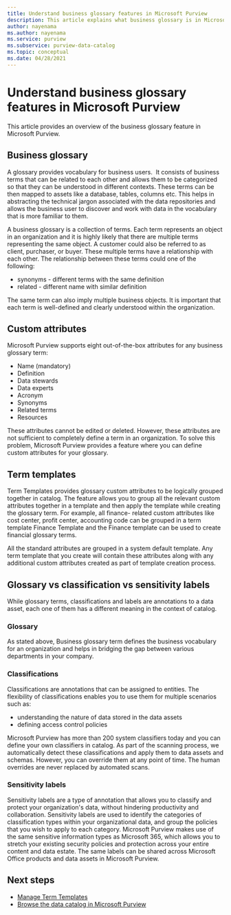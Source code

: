 ```yaml
---
title: Understand business glossary features in Microsoft Purview
description: This article explains what business glossary is in Microsoft Purview.
author: nayenama
ms.author: nayenama
ms.service: purview
ms.subservice: purview-data-catalog
ms.topic: conceptual
ms.date: 04/28/2021
---
```


# Understand business glossary features in Microsoft Purview

This article provides an overview of the business glossary feature in Microsoft Purview. 

## Business glossary

A glossary provides vocabulary for business users.  It consists of business terms that can be related to each other and allows them to be categorized so that they can be understood in different contexts. These terms can be then mapped to assets like a database, tables, columns etc. This helps in abstracting the technical jargon associated with the data repositories and allows the business user to discover and work with data in the vocabulary that is more familiar to them.

A business glossary is a collection of terms. Each term represents an object in an organization and it is highly likely that there are multiple terms representing the same object. A customer could also be referred to as client, purchaser, or buyer. These multiple terms have a relationship with each other. The relationship between these terms could one of the following:

- synonyms - different terms with the same definition
- related - different name with similar definition

The same term can also imply multiple business objects. It is important that each term is well-defined and clearly understood within the organization.

## Custom attributes

Microsoft Purview supports eight out-of-the-box attributes for any business glossary term:
- Name (mandatory)
- Definition
- Data stewards
- Data experts
- Acronym
- Synonyms
- Related terms
- Resources

These attributes cannot be edited or deleted. However, these attributes are not sufficient to completely define a term in an organization. To solve this problem, Microsoft Purview provides a feature where you can define custom attributes for your glossary.

## Term templates

Term Templates provides glossary custom attributes to be logically grouped together in catalog. The feature allows you to group all the relevant custom attributes together in a template and then apply the template while creating the glossary term. For example, all finance- related custom attributes like cost center, profit center, accounting code can be grouped in a term template Finance Template and the Finance  template can be used to create financial glossary terms.

All the standard attributes are grouped in a system default template. Any term template that you create will contain these attributes along with any additional custom attributes created as part of template creation process.

## Glossary vs classification vs sensitivity labels

While glossary terms, classifications and labels are annotations to a data asset, each one of them has a different meaning in the context of catalog. 

### Glossary

As stated above, Business glossary term defines the business vocabulary for an organization and helps in bridging the gap between various departments in your company.

### Classifications

Classifications are annotations that can be assigned to entities. The flexibility of classifications enables you to use them for multiple scenarios such as:

- understanding the nature of data stored in the data assets
- defining access control policies

Microsoft Purview has more than 200 system classifiers today and you can define your own classifiers in catalog. As part of the scanning process, we automatically detect these classifications and apply them to data assets and schemas. However, you can override them at any point of time. The human overrides are never replaced by automated scans.

### Sensitivity labels

Sensitivity labels are a type of annotation that allows you to classify and protect your organization's data, without hindering productivity and collaboration. Sensitivity labels are used to identify the categories of classification types within your organizational data, and group the policies that you wish to apply to each category. Microsoft Purview makes use of the same sensitive information types as Microsoft 365, which allows you to stretch your existing security policies and protection across your entire content and data estate. The same labels can be shared across Microsoft Office products and data assets in Microsoft Purview.

## Next steps

- [Manage Term Templates](how-to-manage-term-templates.md)
- [Browse the data catalog in Microsoft Purview](how-to-browse-catalog.md)

